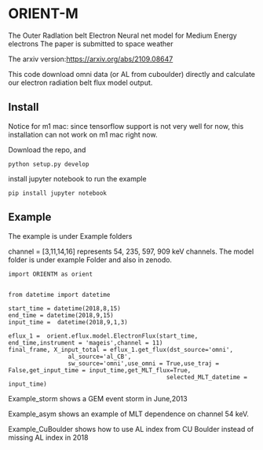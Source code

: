 # ORIENT-M
The Outer RadIation belt Electron Neural net model for Medium Energy electrons
The paper is submitted to space weather

The arxiv version:https://arxiv.org/abs/2109.08647


This code download omni data (or AL from cuboulder) directly and calculate our electron radiation belt flux model output.

## Install

Notice for m1 mac:
since tensorflow support is not very well for now, this installation can not work on m1 mac right now.


Download the repo, and 
```
python setup.py develop
```
install jupyter notebook to run the example
```
pip install jupyter notebook
```

## Example
The example is under Example folders

channel = [3,11,14,16] represents 54, 235, 597, 909 keV channels.
The model folder is under example Folder and also in zenodo.


```
import ORIENTM as orient


from datetime import datetime

start_time = datetime(2018,8,15)
end_time = datetime(2018,9,15)
input_time =  datetime(2018,9,1,3)

eflux_1 =  orient.eflux.model.ElectronFlux(start_time, end_time,instrument = 'mageis',channel = 11)
final_frame, X_input_total = eflux_1.get_flux(dst_source='omni',
                 al_source='al_CB',
                 sw_source='omni',use_omni = True,use_traj = False,get_input_time = input_time,get_MLT_flux=True,
                                             selected_MLT_datetime = input_time)
```
Example_storm shows a GEM event storm in June,2013

Example_asym shows an example of MLT dependence on channel 54 keV.

Example_CuBoulder shows how to use AL index from CU Boulder instead of missing AL index in 2018
